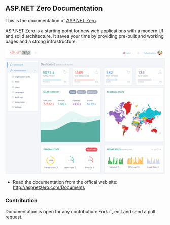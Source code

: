 ## ASP.NET Zero Documentation

This is the documentation of [ASP.NET Zero](http://aspnetzero.com).

ASP.NET Zero is a starting point for new web applications with a modern UI and solid architecture. It saves your time by providing pre-built and working pages and a strong infrastructure.

![A screenshot from ASP.NET Zero](doc/images/dashboardV2.png)

* Read the documentation from the offical web site: http://aspnetzero.com/Documents

### Contribution

Documentation is open for any contribution: Fork it, edit and send a pull request.
